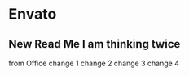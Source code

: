 # Envato
New Read Me
I am thinking twice
------------------------
from Office
change 1
change 2
change 3
change 4
